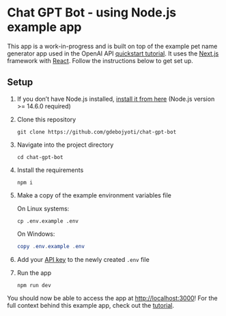# Chat GPT Bot - using Node.js example app

This app is a work-in-progress and is built on top of the example pet name generator app used in the OpenAI API [quickstart tutorial](https://platform.openai.com/docs/quickstart). It uses the [Next.js](https://nextjs.org/) framework with [React](https://reactjs.org/). Follow the instructions below to get set up.


## Setup

1. If you don’t have Node.js installed, [install it from here](https://nodejs.org/en/) (Node.js version >= 14.6.0 required)

2. Clone this repository

   ```
   git clone https://github.com/gdebojyoti/chat-gpt-bot
   ```

3. Navigate into the project directory

   ```
   cd chat-gpt-bot
   ```

4. Install the requirements

   ```
   npm i
   ```

5. Make a copy of the example environment variables file

   On Linux systems: 
   ```
   cp .env.example .env
   ```
   On Windows:
   ```powershell
   copy .env.example .env
   ```
6. Add your [API key](https://platform.openai.com/account/api-keys) to the newly created `.env` file

7. Run the app

   ```
   npm run dev
   ```

You should now be able to access the app at [http://localhost:3000](http://localhost:3000)! For the full context behind this example app, check out the [tutorial](https://platform.openai.com/docs/quickstart).
